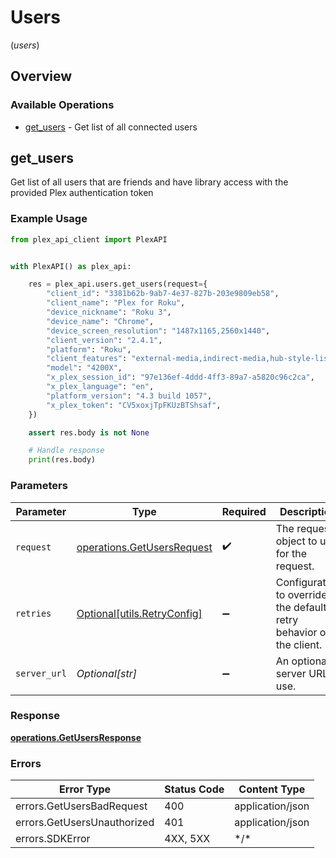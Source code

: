# Users
(*users*)

## Overview

### Available Operations

* [get_users](#get_users) - Get list of all connected users

## get_users

Get list of all users that are friends and have library access with the provided Plex authentication token

### Example Usage

```python
from plex_api_client import PlexAPI


with PlexAPI() as plex_api:

    res = plex_api.users.get_users(request={
        "client_id": "3381b62b-9ab7-4e37-827b-203e9809eb58",
        "client_name": "Plex for Roku",
        "device_nickname": "Roku 3",
        "device_name": "Chrome",
        "device_screen_resolution": "1487x1165,2560x1440",
        "client_version": "2.4.1",
        "platform": "Roku",
        "client_features": "external-media,indirect-media,hub-style-list",
        "model": "4200X",
        "x_plex_session_id": "97e136ef-4ddd-4ff3-89a7-a5820c96c2ca",
        "x_plex_language": "en",
        "platform_version": "4.3 build 1057",
        "x_plex_token": "CV5xoxjTpFKUzBTShsaf",
    })

    assert res.body is not None

    # Handle response
    print(res.body)

```

### Parameters

| Parameter                                                                | Type                                                                     | Required                                                                 | Description                                                              |
| ------------------------------------------------------------------------ | ------------------------------------------------------------------------ | ------------------------------------------------------------------------ | ------------------------------------------------------------------------ |
| `request`                                                                | [operations.GetUsersRequest](../../models/operations/getusersrequest.md) | :heavy_check_mark:                                                       | The request object to use for the request.                               |
| `retries`                                                                | [Optional[utils.RetryConfig]](../../models/utils/retryconfig.md)         | :heavy_minus_sign:                                                       | Configuration to override the default retry behavior of the client.      |
| `server_url`                                                             | *Optional[str]*                                                          | :heavy_minus_sign:                                                       | An optional server URL to use.                                           |

### Response

**[operations.GetUsersResponse](../../models/operations/getusersresponse.md)**

### Errors

| Error Type                  | Status Code                 | Content Type                |
| --------------------------- | --------------------------- | --------------------------- |
| errors.GetUsersBadRequest   | 400                         | application/json            |
| errors.GetUsersUnauthorized | 401                         | application/json            |
| errors.SDKError             | 4XX, 5XX                    | \*/\*                       |